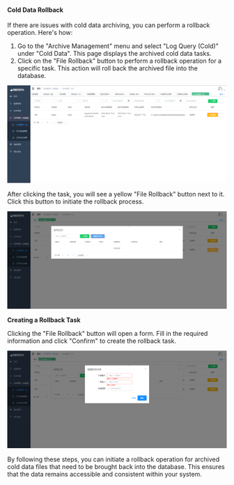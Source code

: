 #### Cold Data Rollback

If there are issues with cold data archiving, you can perform a rollback operation. Here's how:

1. Go to the "Archive Management" menu and select "Log Query (Cold)" under "Cold Data". This page displays the archived cold data tasks.
2. Click on the "File Rollback" button to perform a rollback operation for a specific task. This action will roll back the archived file into the database.

![Cold Data Rollback](../../images/whaleal-data/image-20230621150804299.png)

After clicking the task, you will see a yellow "File Rollback" button next to it. Click this button to initiate the rollback process.

![Creating Rollback Task](../../images/whaleal-data/image-20230620165406520.png)

**Creating a Rollback Task**

Clicking the "File Rollback" button will open a form. Fill in the required information and click "Confirm" to create the rollback task.

![Creating Rollback Task Form](../../images/whaleal-data/image-20230620165554471.png)

By following these steps, you can initiate a rollback operation for archived cold data files that need to be brought back into the database. This ensures that the data remains accessible and consistent within your system.
